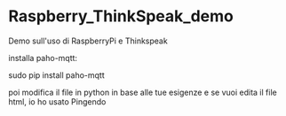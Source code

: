 # Raspberry_ThinkSpeak_demo
Demo sull'uso di RaspberryPi e Thinkspeak

installa paho-mqtt:

sudo pip install paho-mqtt

poi modifica il file in python in base alle tue esigenze e se vuoi edita il file html, io ho usato Pingendo

